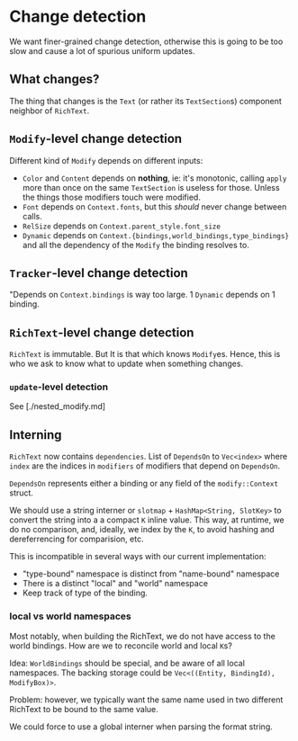 # Change detection

We want finer-grained change detection, otherwise this is going to be too slow
and cause a lot of spurious uniform updates.

## What changes?

The thing that changes is the `Text` (or rather its `TextSection`s) component
neighbor of `RichText`.

## `Modify`-level change detection

Different kind of `Modify` depends on different inputs:

- `Color` and `Content` depends on **nothing**, ie: it's monotonic, calling
  `apply` more than once on the same `TextSection` is useless for those.
  Unless the things those modifiers touch were modified.
- `Font` depends on `Context.fonts`, but this _should_ never change between calls.
- `RelSize` depends on `Context.parent_style.font_size`
- `Dynamic` depends on `Context.{bindings,world_bindings,type_bindings}` and
  all the dependency of the `Modify` the binding resolves to.

## `Tracker`-level change detection

"Depends on `Context.bindings` is way too large. 1 `Dynamic` depends on 1 binding.

## `RichText`-level change detection

`RichText` is immutable. But It is that which knows `Modify`es. Hence, this is
who we ask to know what to update when something changes.

### `update`-level detection

See [./nested_modify.md]

## Interning

`RichText` now contains `dependencies`. List of `DependsOn` to `Vec<index>` where
`index` are the indices in `modifiers` of modifiers that depend on `DependsOn`.

`DependsOn` represents either a binding or any field of the `modify::Context`
struct.

We should use a string interner or `slotmap` + `HashMap<String, SlotKey>`
to convert the string into a a compact `K` inline value. This way, at runtime, we
do no comparison, and, ideally, we index by the `K`, to avoid hashing and
dereferrencing for comparision, etc.

This is incompatible in several ways with our current implementation:

- "type-bound" namespace is distinct from "name-bound" namespace
- There is a distinct "local" and "world" namespace
- Keep track of type of the binding.

### local vs world namespaces

Most notably, when building the RichText, we do not have access to the world
bindings. How are we to reconcile world and local `K`s?

Idea: `WorldBindings` should be special, and be aware of all local namespaces.
The backing storage could be `Vec<((Entity, BindingId), ModifyBox)>`.

Problem: however, we typically want the same name used in two different RichText
to be bound to the same value.

We could force to use a global interner when parsing the format string.

